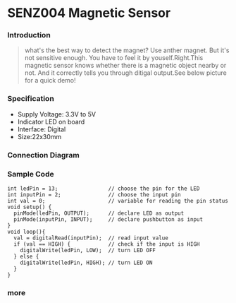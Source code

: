 # SENZ004 Magnetic Sensor

### Introduction

> what's the best way to detect the magnet? Use anther magnet. But it's not sensitive enough. You have to feel it by youself.Right.This magnetic sensor knows whether there is a magnetic object nearby or not. And it correctly tells you through ditigal output.See below picture for a quick demo! 

### Specification

* Supply Voltage: 3.3V to 5V
* Indicator LED on board
* Interface: Digital
* Size:22x30mm

### Connection Diagram


### Sample Code

    int ledPin = 13;                // choose the pin for the LED
    int inputPin = 2;               // choose the input pin  
    int val = 0;                    // variable for reading the pin status
    void setup() {
      pinMode(ledPin, OUTPUT);      // declare LED as output
      pinMode(inputPin, INPUT);     // declare pushbutton as input
    }
    void loop(){
      val = digitalRead(inputPin);  // read input value
      if (val == HIGH) {            // check if the input is HIGH
        digitalWrite(ledPin, LOW);  // turn LED OFF
      } else {
        digitalWrite(ledPin, HIGH); // turn LED ON
      }
    }
 
 ### more
    
